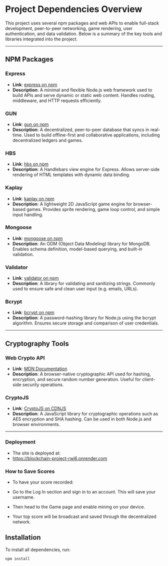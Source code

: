 # Project Dependencies Overview

This project uses several npm packages and web APIs to enable full-stack development, peer-to-peer networking, game rendering, user authentication, and data validation. Below is a summary of the key tools and libraries integrated into the project.

---

## NPM Packages

### **Express**
- **Link**: [express on npm](https://www.npmjs.com/package/express)
- **Description**: A minimal and flexible Node.js web framework used to build APIs and serve dynamic or static web content. Handles routing, middleware, and HTTP requests efficiently.

### **GUN**
- **Link**: [gun on npm](https://www.npmjs.com/package/gun)
- **Description**: A decentralized, peer-to-peer database that syncs in real-time. Used to build offline-first and collaborative applications, including decentralized ledgers and games.

### **HBS**
- **Link**: [hbs on npm](https://www.npmjs.com/package/hbs)
- **Description**: A Handlebars view engine for Express. Allows server-side rendering of HTML templates with dynamic data binding.

### **Kaplay**
- **Link**: [kaplay on npm](https://www.npmjs.com/package/kaplay)
- **Description**: A lightweight 2D JavaScript game engine for browser-based games. Provides sprite rendering, game loop control, and simple input handling.

### **Mongoose**
- **Link**: [mongoose on npm](https://www.npmjs.com/package/mongoose)
- **Description**: An ODM (Object Data Modeling) library for MongoDB. Enables schema definition, model-based querying, and built-in validation.

### **Validator**
- **Link**: [validator on npm](https://www.npmjs.com/package/validator)
- **Description**: A library for validating and sanitizing strings. Commonly used to ensure safe and clean user input (e.g. emails, URLs).

### **Bcrypt**
- **Link**: [bcrypt on npm](https://www.npmjs.com/package/bcrypt)
- **Description**: A password-hashing library for Node.js using the bcrypt algorithm. Ensures secure storage and comparison of user credentials.

---

## Cryptography Tools

### **Web Crypto API**
- **Link**: [MDN Documentation](https://developer.mozilla.org/en-US/docs/Web/API/Crypto)
- **Description**: A browser-native cryptographic API used for hashing, encryption, and secure random number generation. Useful for client-side security operations.

### **CryptoJS**
- **Link**: [CryptoJS on CDNJS](https://cdnjs.com/libraries/crypto-js)
- **Description**: A JavaScript library for cryptographic operations such as AES encryption and SHA hashing. Can be used in both Node.js and browser environments.

---

### **Deployment**
- The site is deployed at:
- https://blockchain-project-rwj6.onrender.com

### **How to Save Scores**
- To have your score recorded:

- Go to the Log In section and sign in to an account. This will save your username.

- Then head to the Game page and enable mining on your device.

- Your top score will be broadcast and saved through the decentralized network.

## Installation

To install all dependencies, run:

```bash
npm install
